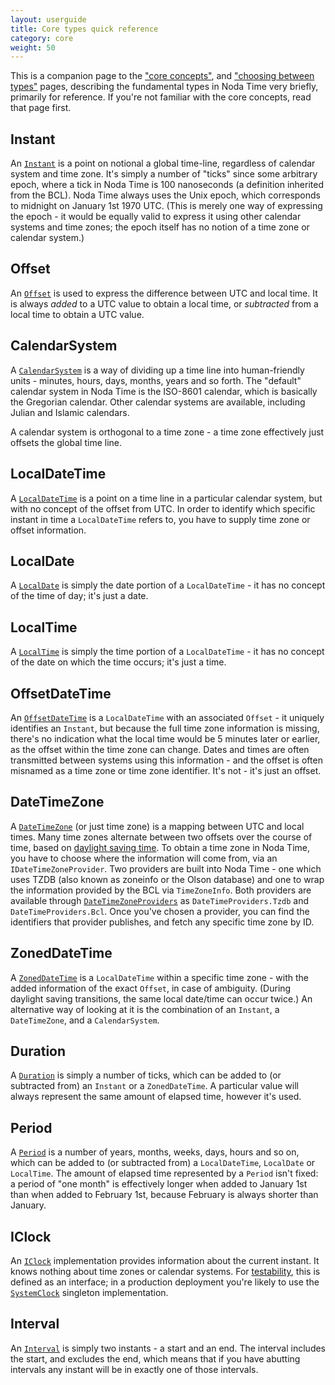 ```yaml
---
layout: userguide
title: Core types quick reference
category: core
weight: 50
---
```


This is a companion page to the
["core concepts"](concepts.html), and ["choosing between types"](type-choices.html)
pages, describing the fundamental types in Noda Time very briefly, primarily for reference.
If you're not familiar with the core concepts, read that page first.

Instant
-------

An [`Instant`][Instant] is a point on notional a global time-line, regardless of calendar system and time zone.
It's simply a number of "ticks" since some arbitrary epoch, where a tick in Noda Time is 100 nanoseconds (a definition
inherited from the BCL). Noda Time always uses the Unix epoch, which corresponds to midnight on January 1st 1970 UTC.
(This is merely one way of expressing the epoch - it would be equally valid to express it using other calendar systems
and time zones; the epoch itself has no notion of a time zone or calendar system.)

Offset
------

An [`Offset`][Offset] is used to express the difference between UTC and local time. It is always *added* to a UTC value
to obtain a local time, or *subtracted* from a local time to obtain a UTC value.

CalendarSystem
--------------

A [`CalendarSystem`][CalendarSystem] is a way of dividing up a time line into human-friendly units - minutes, hours, days, months, years
and so forth. The "default" calendar system in Noda Time is the ISO-8601 calendar, which is basically the Gregorian calendar.
Other calendar systems are available, including Julian and Islamic calendars.

A calendar system is orthogonal to a time zone - a time zone effectively just offsets the global time line.

LocalDateTime
-------------

A [`LocalDateTime`][LocalDateTime] is a point on a time line in a particular calendar system, but with no concept of the offset from UTC.
In order to identify which specific instant in time a `LocalDateTime` refers to, you have to supply time zone or offset information.

LocalDate
---------

A [`LocalDate`][LocalDate] is simply the date portion of a `LocalDateTime` - it has no concept of the time of day; it's just a date.

LocalTime
---------

A [`LocalTime`][LocalTime] is simply the time portion of a `LocalDateTime` - it has no concept of the date on which the time occurs; it's just a time.

OffsetDateTime
--------------

An [`OffsetDateTime`][OffsetDateTime] is a `LocalDateTime` with an associated `Offset` - it uniquely identifies an `Instant`, but because the full time zone
information is missing, there's no indication what the local time would be 5 minutes later or earlier, as the offset within the time zone can change.
Dates and times are often transmitted between systems using this information - and the offset is often misnamed as a time zone or time zone identifier. It's not -
it's just an offset.

DateTimeZone
------------

A [`DateTimeZone`][DateTimeZone] (or just time zone) is a mapping between UTC and local times. Many time zones alternate between two offsets over the course of time,
based on [daylight saving time][DST]. To obtain a time zone in Noda Time, you have to choose where the information will come from,
via an `IDateTimeZoneProvider`. Two providers are built into Noda Time - one which uses TZDB (also known as zoneinfo or the Olson database) and one to wrap the 
information provided by the BCL via `TimeZoneInfo`. Both providers are available through [`DateTimeZoneProviders`][DateTimeZoneProviders] as `DateTimeProviders.Tzdb` and
`DateTimeProviders.Bcl`. Once you've chosen a provider, you can find the identifiers that provider publishes, and fetch any specific time zone by ID.

ZonedDateTime
-------------

A [`ZonedDateTime`][ZonedDateTime] is a `LocalDateTime` within a specific time zone - with the added information of the exact `Offset`, in case of ambiguity. (During daylight
saving transitions, the same local date/time can occur twice.) An alternative way of looking at it is the combination of an `Instant`, a `DateTimeZone`, and a `CalendarSystem`.

Duration
--------

A [`Duration`][Duration] is simply a number of ticks, which can be added to (or subtracted from) an `Instant` or a `ZonedDateTime`. A particular value will always represent the same
amount of elapsed time, however it's used.

Period
------

A [`Period`][Period] is a number of years, months, weeks, days, hours and so on, which can be added to (or subtracted from) a `LocalDateTime`, `LocalDate` or `LocalTime`. The amount of
elapsed time represented by a `Period` isn't fixed: a period of "one month" is effectively longer when added to January 1st than when added to February 1st, because February is always shorter than
January.

IClock
------

An [`IClock`][IClock] implementation provides information about the current instant. It knows nothing about time zones or calendar systems. For [testability](testing.html), this is defined
as an interface; in a production deployment you're likely to use the [`SystemClock`][SystemClock] singleton implementation.

Interval
--------

An [`Interval`][Interval] is simply two instants - a start and an end. The interval includes the start, and excludes the end, which means that if you have abutting intervals any instant will be in
exactly one of those intervals.

[DST]: http://en.wikipedia.org/wiki/Daylight_saving_time
[Interval]: noda-type://NodaTime.Interval
[LocalTime]: noda-type://NodaTime.LocalTime
[LocalDate]: noda-type://NodaTime.LocalDate
[LocalDateTime]: noda-type://NodaTime.LocalDateTime
[Instant]: noda-type://NodaTime.Instant
[CalendarSystem]: noda-type://NodaTime.CalendarSystem
[DateTimeZone]: noda-type://NodaTime.DateTimeZone
[IDateTimeZoneProvider]: noda-type://NodaTime.IDateTimeZoneProvider
[DateTimeZoneProviders]: noda-type://NodaTime.DateTimeZoneProviders
[Offset]: noda-type://NodaTime.Offset
[Period]: noda-type://NodaTime.Period
[Duration]: noda-type://NodaTime.Duration
[OffsetDateTime]: noda-type://NodaTime.OffsetDateTime
[ZonedDateTime]: noda-type://NodaTime.ZonedDateTime
[IDateTimeZoneProvider]: noda-type://NodaTime.IDateTimeZoneProvider
[DateTimeZoneProviders]: noda-type://NodaTime.DateTimeZoneProviders
[IClock]: noda-type://NodaTime.IClock
[SystemClock]: noda-type://NodaTime.SystemClock
